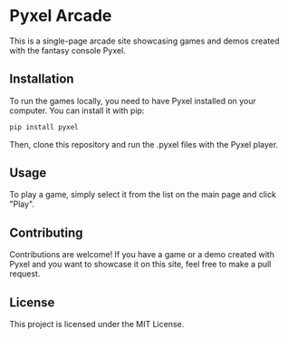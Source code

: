 # Pyxel Arcade

This is a single-page arcade site showcasing games and demos created with the fantasy console Pyxel.

## Installation

To run the games locally, you need to have Pyxel installed on your computer. You can install it with pip:

```bash
pip install pyxel
```

Then, clone this repository and run the .pyxel files with the Pyxel player.

## Usage

To play a game, simply select it from the list on the main page and click "Play".

## Contributing

Contributions are welcome! If you have a game or a demo created with Pyxel and you want to showcase it on this site, feel free to make a pull request.

## License

This project is licensed under the MIT License.